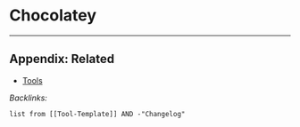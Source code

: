 # Chocolatey

---

## Appendix: Related

* [Tools](../../../Tools.md)

*Backlinks:*

````dataview
list from [[Tool-Template]] AND -"Changelog"
````
